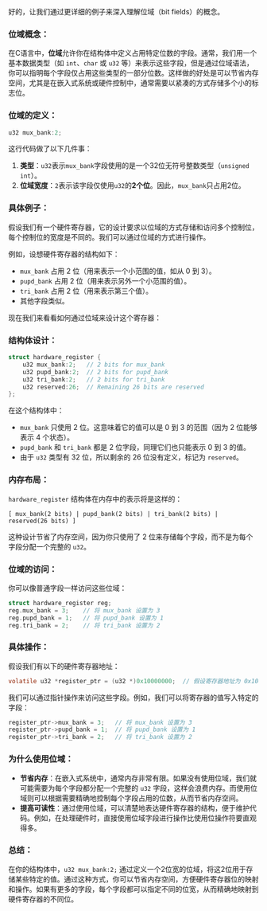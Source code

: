 好的，让我们通过更详细的例子来深入理解位域（bit fields）的概念。

### 位域概念：

在C语言中，**位域**允许你在结构体中定义占用特定位数的字段。通常，我们用一个基本数据类型（如 `int`、`char` 或 `u32` 等）来表示这些字段，但是通过位域语法，你可以指明每个字段仅占用这些类型的一部分位数。这样做的好处是可以节省内存空间，尤其是在嵌入式系统或硬件控制中，通常需要以紧凑的方式存储多个小的标志位。

### 位域的定义：

```c
u32 mux_bank:2;
```

这行代码做了以下几件事：

1. **类型**：`u32`表示`mux_bank`字段使用的是一个32位无符号整数类型（`unsigned int`）。
2. **位域宽度**：`2`表示该字段仅使用`u32`的**2个位**。因此，`mux_bank`只占用2位。

### 具体例子：

假设我们有一个硬件寄存器，它的设计要求以位域的方式存储和访问多个控制位，每个控制位的宽度是不同的。我们可以通过位域的方式进行操作。

例如，设想硬件寄存器的结构如下：

- `mux_bank` 占用 2 位（用来表示一个小范围的值，如从 0 到 3）。
- `pupd_bank` 占用 2 位（用来表示另外一个小范围的值）。
- `tri_bank` 占用 2 位（用来表示第三个值）。
- 其他字段类似。

现在我们来看看如何通过位域来设计这个寄存器：

### 结构体设计：

```c
struct hardware_register {
    u32 mux_bank:2;   // 2 bits for mux_bank
    u32 pupd_bank:2;  // 2 bits for pupd_bank
    u32 tri_bank:2;   // 2 bits for tri_bank
    u32 reserved:26;  // Remaining 26 bits are reserved
};
```

在这个结构体中：

- `mux_bank` 只使用 2 位。这意味着它的值可以是 0 到 3 的范围（因为 2 位能够表示 4 个状态）。
- `pupd_bank` 和 `tri_bank` 都是 2 位字段，同理它们也只能表示 0 到 3 的值。
- 由于 `u32` 类型有 32 位，所以剩余的 26 位没有定义，标记为 `reserved`。

### 内存布局：

`hardware_register` 结构体在内存中的表示将是这样的：

```
[ mux_bank(2 bits) | pupd_bank(2 bits) | tri_bank(2 bits) | reserved(26 bits) ]
```

这种设计节省了内存空间，因为你只使用了 2 位来存储每个字段，而不是为每个字段分配一个完整的 `u32`。

### 位域的访问：

你可以像普通字段一样访问这些位域：

```c
struct hardware_register reg;
reg.mux_bank = 3;    // 将 mux_bank 设置为 3
reg.pupd_bank = 1;   // 将 pupd_bank 设置为 1
reg.tri_bank = 2;    // 将 tri_bank 设置为 2
```

### 具体操作：

假设我们有以下的硬件寄存器地址：

```c
volatile u32 *register_ptr = (u32 *)0x10000000;  // 假设寄存器地址为 0x10000000
```

我们可以通过指针操作来访问这些字段。例如，我们可以将寄存器的值写入特定的字段：

```c
register_ptr->mux_bank = 3;   // 将 mux_bank 设置为 3
register_ptr->pupd_bank = 1;  // 将 pupd_bank 设置为 1
register_ptr->tri_bank = 2;   // 将 tri_bank 设置为 2
```

### 为什么使用位域：

- **节省内存**：在嵌入式系统中，通常内存非常有限。如果没有使用位域，我们就可能需要为每个字段都分配一个完整的 `u32` 字段，这样会浪费内存。而使用位域则可以根据需要精确地控制每个字段占用的位数，从而节省内存空间。
- **提高可读性**：通过使用位域，可以清楚地表达硬件寄存器的结构，便于维护代码。例如，在处理硬件时，直接使用位域字段进行操作比使用位操作符要直观得多。

### 总结：

在你的结构体中，`u32 mux_bank:2;` 通过定义一个2位宽的位域，将这2位用于存储某些特定的值。通过这种方式，你可以节省内存空间，方便硬件寄存器位的映射和操作。如果有更多的字段，每个字段都可以指定不同的位宽，从而精确地映射到硬件寄存器的不同位。